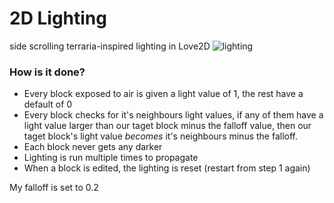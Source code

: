 # 2D Lighting
side scrolling terraria-inspired lighting in Love2D
![lighting](https://cdn.discordapp.com/attachments/577832597686583310/818802261110161468/Screen_Shot_2021-03-09_at_7.02.28_pm.png)

### How is it done?
- Every block exposed to air is given a light value of 1, the rest have a default of 0
- Every block checks for it's neighbours light values, if any of them have a light value larger than our taget block minus the falloff value, then our taget block's light value *becomes* it's neighbours minus the falloff.
- Each block never gets any darker
- Lighting is run multiple times to propagate
- When a block is edited, the lighting is reset (restart from step 1 again)

My falloff is set to 0.2
